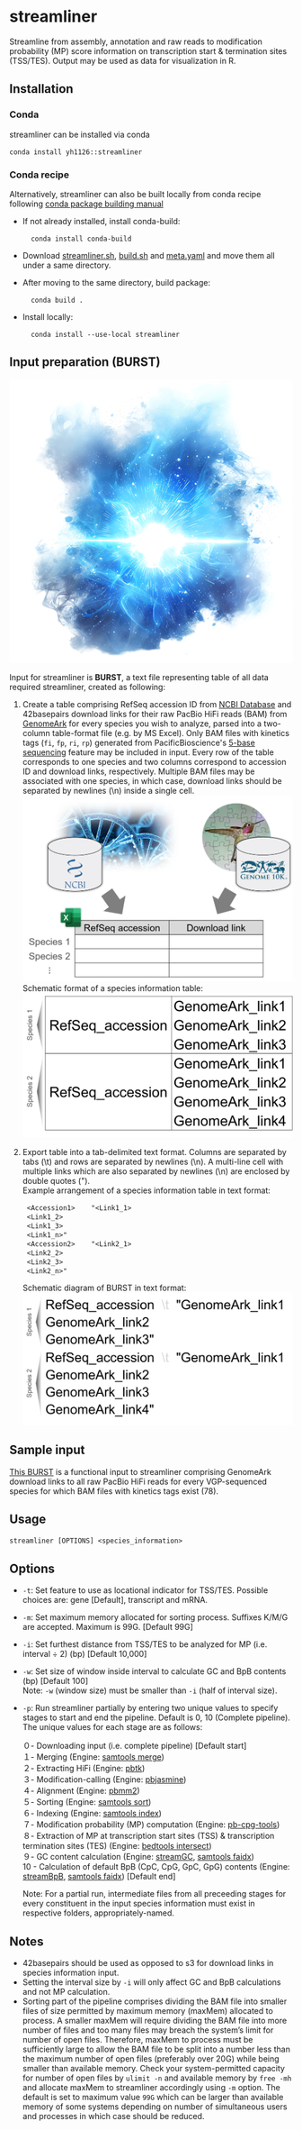 # streamliner

Streamline from assembly, annotation and raw reads to modification probability (MP) score information on transcription start & termination sites (TSS/TES). Output may be used as data for visualization in R.

## Installation
### Conda
streamliner can be installed via conda
```
conda install yh1126::streamliner
```
### Conda recipe
Alternatively, streamliner can also be built locally from conda recipe following [conda package building manual](https://docs.conda.io/projects/conda-build/en/latest/user-guide/tutorials/build-pkgs.html)

* If not already installed, install conda-build:

        conda install conda-build

* Download [streamliner.sh](conda/streamliner.sh), [build.sh](conda/build.sh) and [meta.yaml](conda/meta.yaml) and move them all under a same directory.
* After moving to the same directory, build package:

        conda build .

* Install locally:

        conda install --use-local streamliner

## Input preparation (BURST)
![Species information table format](img/burst.png?raw=true "BURST")

Input for streamliner is __BURST__, a text file representing table of all data required streamliner, created as following:

1. Create a table comprising RefSeq accession ID from [NCBI Database](https://www.ncbi.nlm.nih.gov/) and 42basepairs download links for their raw PacBio HiFi reads (BAM) from [GenomeArk](https://www.genomeark.org/) for every species you wish to analyze, parsed into a two-column table-format file (e.g. by MS Excel). Only BAM files with kinetics tags (`fi`, `fp`, `ri`, `rp`) generated from PacificBioscience's [5-base sequencing](https://www.pacb.com/wp-content/uploads/application-brief-measuring-dna-methylation-with-5-base-hifi-sequencing.pdf) feature may be included in input. Every row of the table corresponds to one species and two columns correspond to accession ID and download links, respectively. Multiple BAM files may be associated with one species, in which case, download links should be separated by newlines (\n) inside a single cell. ![Diagram of input preparation](img/input_prep_1.png?raw=true "Diagram of input preparation")  
  Schematic format of a species information table: ![Species information table format](img/species_information_table_format.png?raw=true "Species information table format")  

2. Export table into a tab-delimited text format. Columns are separated by tabs (\t) and rows are separated by newlines (\n). A multi-line cell with multiple links which are also separated by newlines (\n) are enclosed by double quotes (").  
   Example arrangement of a species information table in text format:
  
        <Accession1>	"<Link1_1>
        <Link1_2>
        <Link1_3>
        <Link1_n>"
        <Accession2>	"<Link2_1>
        <Link2_2>
        <Link2_3>
        <Link2_n>"  
   Schematic diagram of BURST in text format: ![Schematic diagram of a species table converted to text format](img/species_information_table_txt_format.png?raw=true "Schematic diagram of a species table converted to text format")  

## Sample input
[This BURST](input/BURST_sample.txt) is a functional input to streamliner comprising GenomeArk download links to all raw PacBio HiFi reads for every VGP-sequenced species for which BAM files with kinetics tags exist (78).

## Usage

```
streamliner [OPTIONS] <species_information>
```

## Options

* `-t`: Set feature to use as locational indicator for TSS/TES. Possible choices are: gene [Default], transcript and mRNA.

* `-m`: Set maximum memory allocated for sorting process. Suffixes K/M/G are accepted. Maximum is 99G. [Default 99G]

* `-i`: Set furthest distance from TSS/TES to be analyzed for MP (i.e. interval ÷ 2) (bp) [Default 10,000]

* `-w`: Set size of window inside interval to calculate GC and BpB contents (bp) [Default 100]  
     Note: `-w` (window size) must be smaller than `-i` (half of interval size).

* `-p`: Run streamliner partially by entering two unique values to specify stages to start and end the pipeline. Default is 0, 10 (Complete pipeline). The unique values for each stage are as follows:

     ０- Downloading input (i.e. complete pipeline) [Default start]  
     １- Merging (Engine: [samtools merge](https://www.htslib.org/doc/samtools-merge.html))  
     ２- Extracting HiFi (Engine: [pbtk](https://github.com/PacificBiosciences/pbtk))  
     ３- Modification-calling (Engine: [pbjasmine](https://github.com/PacificBiosciences/jasmine))  
     ４- Alignment (Engine: [pbmm2](https://github.com/PacificBiosciences/pbmm2))  
     ５- Sorting (Engine: [samtools sort](https://www.htslib.org/doc/samtools-sort.html))  
     ６- Indexing (Engine: [samtools index](https://www.htslib.org/doc/samtools-index.html))  
     ７- Modification probability (MP) computation (Engine: [pb-cpg-tools](https://github.com/PacificBiosciences/pb-CpG-tools))  
     ８- Extraction of MP at transcription start sites (TSS) & transcription termination sites (TES) (Engine: [bedtools intersect](https://bedtools.readthedocs.io/en/latest/content/tools/intersect.html))  
     ９- GC content calculation (Engine: [streamGC](https://github.com/yh1126611/streamGC), [samtools faidx](https://www.htslib.org/doc/samtools-faidx.html))  
     10 - Calculation of default BpB (CpC, CpG, GpC, GpG) contents (Engine: [streamBpB](https://github.com/yh1126611/streamBpB), [samtools faidx](https://www.htslib.org/doc/samtools-faidx.html)) [Default end] 

     Note: For a partial run, intermediate files from all preceeding stages for every constituent in the input species information must exist in respective folders, appropriately-named.

## Notes
* 42basepairs should be used as opposed to s3 for download links in species information input.
* Setting the interval size by `-i` will only affect GC and BpB calculations and not MP calculation.
* Sorting part of the pipeline comprises dividing the BAM file into smaller files of size permitted by maximum memory (maxMem) allocated to process. A smaller maxMem will require dividing the BAM file into more number of files and too many files may breach the system’s limit for number of open files. Therefore, maxMem to process must be sufficiently large to allow the BAM file to be split into a number less than the maximum number of open files (preferably over 20G) while being smaller than available memory. Check your system-permitted capacity for number of open files by `ulimit -n` and available memory by `free -mh` and allocate maxMem to streamliner accordingly using `-m` option. The default is set to maximum value `99G` which can be larger than available memory of some systems depending on number of simultaneous users and processes in which case should be reduced.
